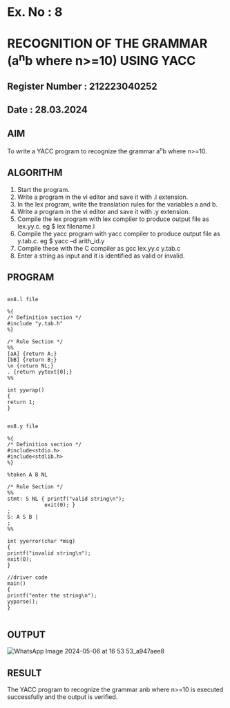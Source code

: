 # Ex. No : 8	
# RECOGNITION OF THE GRAMMAR (a<sup>n</sup>b where n>=10) USING YACC
## Register Number : 212223040252
## Date :  28.03.2024

## AIM   
To write a YACC program to recognize the grammar a<sup>n</sup>b where n>=10.

## ALGORITHM
1.	Start the program.
2.	Write a program in the vi editor and save it with .l extension.
3.	In the lex program, write the translation rules for the variables a and b.
4.	Write a program in the vi editor and save it with .y extension.
5.	Compile the lex program with lex compiler to produce output file as lex.yy.c. eg $ lex filename.l
6.	Compile the yacc program with yacc compiler to produce output file as y.tab.c. eg $ yacc –d arith_id.y
7.	Compile these with the C compiler as gcc lex.yy.c y.tab.c
8.	Enter a string as input and it is identified as valid or invalid.
 
## PROGRAM
```

ex8.l file

%{ 
/* Definition section */
#include "y.tab.h" 
%} 

/* Rule Section */
%% 
[aA] {return A;} 
[bB] {return B;} 
\n {return NL;} 
. {return yytext[0];} 
%% 

int yywrap() 
{ 
return 1; 
} 


ex8.y file

%{ 
/* Definition section */
#include<stdio.h> 
#include<stdlib.h> 
%} 

%token A B NL 

/* Rule Section */
%% 
stmt: S NL { printf("valid string\n"); 
			exit(0); } 
; 
S: A S B | 
; 
%% 

int yyerror(char *msg) 
{ 
printf("invalid string\n"); 
exit(0); 
} 

//driver code 
main() 
{ 
printf("enter the string\n"); 
yyparse(); 
} 


```

## OUTPUT 

![WhatsApp Image 2024-05-06 at 16 53 53_a947aee8](https://github.com/ZafreenJagir/19CS409-Compiler-Design-Lab/assets/144870573/f8b52624-2ecd-4bd8-80fb-2a7b231c2228)


## RESULT
The YACC program to recognize the grammar anb where n>=10 is executed successfully and the output is verified.

